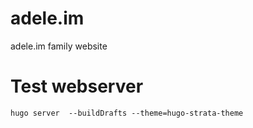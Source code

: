 # adele.im
adele.im family website

# Test webserver
`hugo server  --buildDrafts --theme=hugo-strata-theme`
